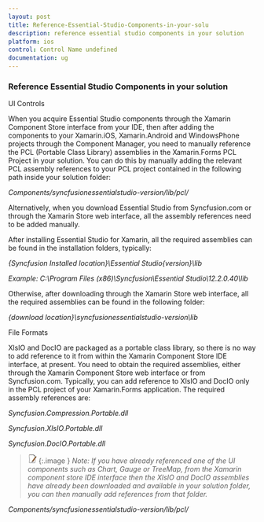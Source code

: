 ```yaml
---
layout: post
title: Reference-Essential-Studio-Components-in-your-solu
description: reference essential studio components in your solution
platform: ios
control: Control Name undefined
documentation: ug
---
```


### Reference Essential Studio Components in your solution

UI Controls

When you acquire Essential Studio components through the Xamarin Component Store interface from your IDE, then after adding the components to your Xamarin.iOS, Xamarin.Android and WindowsPhone projects through the Component Manager, you need to manually reference the PCL (Portable Class Library) assemblies in the Xamarin.Forms PCL Project in your solution. You can do this by manually adding the relevant PCL assembly references to your PCL project contained in the following path inside your solution folder:

_Components/syncfusionessentialstudio-version/lib/pcl/_

Alternatively, when you download Essential Studio from Syncfusion.com or through the Xamarin Store web interface, all the assembly references need to be added manually. 

After installing Essential Studio for Xamarin, all the required assemblies can be found in the installation folders, typically:

_{Syncfusion Installed location}\Essential Studio\{version}\lib_

_Example: C:\Program Files (x86)\Syncfusion\Essential Studio\12.2.0.40\lib_

Otherwise, after downloading through the Xamarin Store web interface, all the required assemblies can be found in the following folder:

_{download location}\syncfusionessentialstudio-version\lib_

File Formats

XlsIO and DocIO are packaged as a portable class library, so there is no way to add reference to it from within the Xamarin Component Store IDE interface, at present. You need to obtain the required assemblies, either through the Xamarin Component Store web interface or from Syncfusion.com. Typically, you can add reference to XlsIO and DocIO only in the PCL project of your Xamarin.Forms application. The required assembly references are:

_Syncfusion.Compression.Portable.dll_

_Syncfusion.XlsIO.Portable.dll_

_Syncfusion.DocIO.Portable.dll_

> ![](Reference-Essential-Studio-Components-in-your-solu_images/Reference-Essential-Studio-Components-in-your-solu_img1.png)
{:.image }
_Note: If you have already referenced one of the UI components such as Chart, Gauge or TreeMap, from the Xamarin component store IDE interface then the XlsIO and DocIO assemblies have already been downloaded and available in your solution folder, you can then manually add references from that folder._

_Components/syncfusionessentialstudio-version/lib/pcl/_





